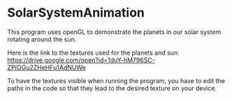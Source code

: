 # SolarSystemAnimation
This program uses openGL to demonstrate the planets in our solar system rotating around the sun.

Here is the link to the textures used for the planets and sun:
https://drive.google.com/open?id=1duY-hM796SC-ZPIOGu2ZHeHFu1AdNUWe

To have the textures visible when running the program, you have to edit the paths in the code
so that they lead to the desired texture on your device.
